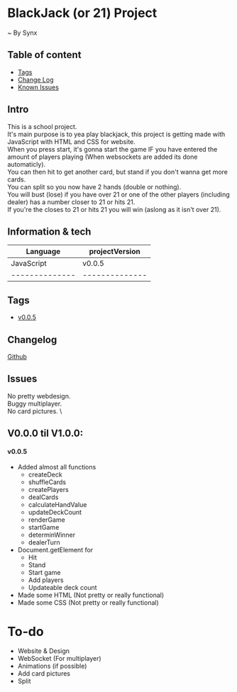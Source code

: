 ﻿# BlackJack (or 21) Project

~ By Synx

## Table of content
* [Tags](#Tags)
* [Change Log](#Changelog)
* [Known Issues](#Issues)

## Intro
This is a school project. \
It's main purpose is to yea play blackjack, this project is getting made with JavaScript with HTML and CSS for website. \
When you press start, it's gonna start the game IF you have entered the amount of players playing (When websockets are added its done automaticly). \
You can then hit to get another card, but stand if you don't wanna get more cards. \
You can split so you now have 2 hands (double or nothing). \
You will bust (lose) if you have over 21 or one of the other players (including dealer) has a number closer to 21 or hits 21. \
If you're the closes to 21 or hits 21 you will win (aslong as it isn't over 21).

## Information & tech

|    Language    | projectVersion | 
| -------------- | -------------- |
|   JavaScript   |     v0.0.5     |
| -------------- | -------------- |

## Tags
* [v0.0.5](https://github.com/SynxEU/JS-BlackJack/releases/tag/v0.0.5)

## Changelog
[Github](https://github.com/SynxEU/JS-BlackJack/commits/main/)

## Issues
No pretty webdesign. \
Buggy multiplayer. \
No card pictures. \


## V0.0.0 til V1.0.0:

#### v0.0.5
* Added almost all functions
  *  createDeck
  *  shuffleCards
  *  createPlayers
  *  dealCards
  *  calculateHandValue
  *  updateDeckCount
  *  renderGame
  *  startGame
  *  determinWinner
  *  dealerTurn
* Document.getElement for
  * Hit
  * Stand
  * Start game
  * Add players
  * Updateable deck count
* Made some HTML (Not pretty or really functional)
* Made some CSS (Not pretty or really functional)

# To-do

* Website & Design
* WebSocket (For multiplayer)
* Animations (if possible)
* Add card pictures
* Split

